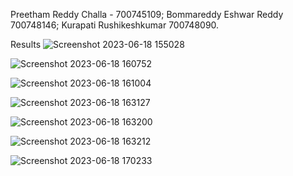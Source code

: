 
Preetham Reddy Challa - 700745109;
Bommareddy Eshwar Reddy	700748146;
Kurapati Rushikeshkumar	700748090.



Results
![Screenshot 2023-06-18 155028](https://github.com/Preetham1526/ML-Project/assets/137002710/db97ef9a-a758-4c29-813b-9209063bd0e4)

![Screenshot 2023-06-18 160752](https://github.com/Preetham1526/ML-Project/assets/137002710/bc91eb7f-7dc9-4578-b401-ab9559a88131)

![Screenshot 2023-06-18 161004](https://github.com/Preetham1526/ML-Project/assets/137002710/35e9e45f-fd3f-4458-9753-5b9964c404c6)

![Screenshot 2023-06-18 163127](https://github.com/Preetham1526/ML-Project/assets/137002710/2a49476a-15f3-4695-b559-8c27a524f63f)

![Screenshot 2023-06-18 163200](https://github.com/Preetham1526/ML-Project/assets/137002710/2c19af15-4de1-4cb7-b8a7-342de35e3c90)

![Screenshot 2023-06-18 163212](https://github.com/Preetham1526/ML-Project/assets/137002710/730780ff-f478-48f9-bda9-cde45c2caeb7)

![Screenshot 2023-06-18 170233](https://github.com/Preetham1526/ML-Project/assets/137002710/7b3c261e-ff0f-4d3c-83dd-bebe599d3592)
